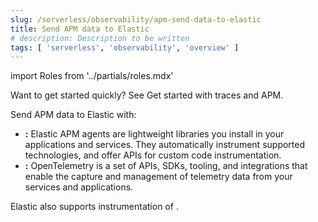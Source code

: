```yaml
---
slug: /serverless/observability/apm-send-data-to-elastic
title: Send APM data to Elastic
# description: Description to be written
tags: [ 'serverless', 'observability', 'overview' ]
---
```


<p><DocBadge template="technical preview" /></p>

import Roles from '../partials/roles.mdx'

<Roles role="Admin" goal="send APM data to Elastic" />

<DocCallOut>
<DocIcon type="documentation" title="documentation icon" /> Want to get started quickly? See <DocLink slug="/serverless/observability/apm-get-started">Get started with traces and APM</DocLink>.
</DocCallOut>

Send APM data to Elastic with:

* **<DocLink slug="/serverless/observability/apm-agents-elastic-apm-agents" text="Elastic APM agents"/>:** Elastic APM agents are lightweight libraries you install in your applications and services. They automatically instrument supported technologies, and offer APIs for custom code instrumentation.
* **<DocLink slug="/serverless/observability/apm-agents-opentelemetry" text="OpenTelemetry"/>:** OpenTelemetry is a set of APIs, SDKs, tooling, and integrations that enable the capture and management of telemetry data from your services and applications.

Elastic also supports instrumentation of <DocLink slug="/serverless/observability/apm-agents-aws-lambda-functions" text="AWS Lambda functions"/>.

<!--  To do: We should put a diagram here showing how high-level arch-->

